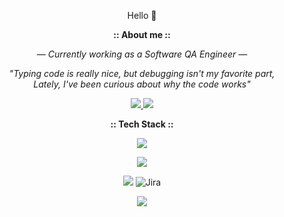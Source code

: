 <p align="center"> Hello 👋</p>

<p align="center"> <b>:: About me ::</b></p>

<p align="center"> 
<em>— Currently working as a Software QA Engineer —</em><br>
</p>
<p align="center">
    <em>"Typing code is really nice, but debugging isn't my favorite part,</em><br><em>Lately, I've been curious about why the code works"</em>
</p>
<p align="center">
      <a href="https://www.linkedin.com/in/markuusche" target="_blank">
        <img src="https://img.shields.io/badge/LinkedIn-0088CC?style=for-the-badge&logo=linkedin&logoColor=white" />
      </a>
      <a href="https://t.me/gloofo" target="_blank">
        <img src="https://img.shields.io/badge/Telegram-0088CC?&style=for-the-badge&logo=telegram&logoColor=white" />
      </a>
</p>
<p align="center"><b>:: Tech Stack ::</b></p>
<p align="center">
    <img src="https://skillicons.dev/icons?i=py,js,html,css,github,gitlab,git" />
</p>
<p align="center">
    <img src="https://skillicons.dev/icons?i=postman,selenium,docker,visualstudio,vscode,ps" />
</p>
<p align="center">
  <img src="https://img.shields.io/badge/robot-3C8900?logo=robotframework&logoColor=white" >
 <img src="https://img.shields.io/badge/Jira-0078d7?logo=jira&logoColor=white" alt="Jira">
 </p>
<p align="center">
    <img src="https://github-readme-stats.vercel.app/api/top-langs/?username=gloofo&layout=compact&&title_color=fff&bg_color=151515&icon_color=f9f9f9&text_color=9f9f9f" />
</p>






